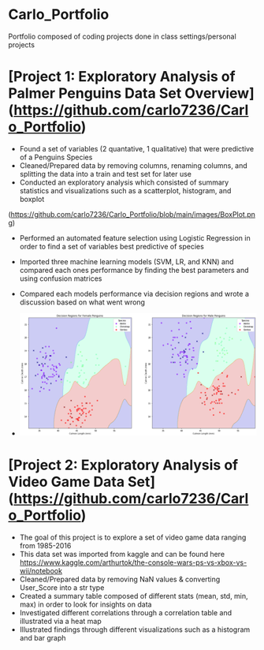 # Carlo_Portfolio
Portfolio composed of coding projects done in class settings/personal projects
# [Project 1: Exploratory Analysis of Palmer Penguins Data Set Overview] (https://github.com/carlo7236/Carlo_Portfolio)
* Found a set of variables (2 quantative, 1 qualitative) that were predictive of a Penguins Species
* Cleaned/Prepared data by removing columns, renaming columns, and splitting the data into a train and test set for later use
* Conducted an exploratory analysis which consisted of summary statistics and visualizations such as a scatterplot, histogram, and boxplot

(https://github.com/carlo7236/Carlo_Portfolio/blob/main/images/BoxPlot.png)

* Performed an automated feature selection using Logistic Regression in order to find a set of variables best predictive of species
* Imported three machine learning models (SVM, LR, and KNN) and compared each ones performance by finding the best parameters and using confusion matrices  
* Compared each models performance via decision regions and wrote a discussion based on what went wrong 

* ![](https://github.com/carlo7236/Carlo_Portfolio/blob/main/images/Decision.png)

# [Project 2: Exploratory Analysis of Video Game Data Set] (https://github.com/carlo7236/Carlo_Portfolio)
* The goal of this project is to explore a set of video game data ranging from 1985-2016
* This data set was imported from kaggle and can be found here https://www.kaggle.com/arthurtok/the-console-wars-ps-vs-xbox-vs-wii/notebook
* Cleaned/Prepared data by removing NaN values & converting User_Score into a str type 
* Created a summary table composed of different stats (mean, std, min, max) in order to look for insights on data 
* Investigated different correlations through a correlation table and illustrated via a heat map
* Illustrated findings through different visualizations such as a histogram and bar graph
